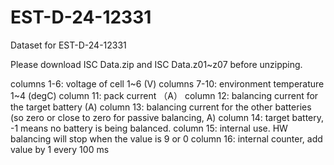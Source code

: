 # EST-D-24-12331
Dataset for EST-D-24-12331

Please download ISC Data.zip and ISC Data.z01~z07 before unzipping.

columns 1-6: voltage of cell 1~6 (V)
columns 7-10: environment temperature 1~4 (degC)
column 11: pack current （A）
column 12: balancing current for the target battery (A)
column 13: balancing current for the other batteries (so zero or close to zero for passive balancing, A)
column 14: target battery, -1 means no battery is being balanced.
column 15: internal use. HW balancing will stop when the value is 9 or 0
column 16: internal counter, add value by 1 every 100 ms
